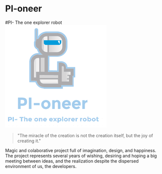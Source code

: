 # PI-oneer 

#PI- The one explorer robot
![Alt text](https://github.com/caaguirreec/PI-oneer/blob/master/logo.png "PI-oneer")

>"The miracle of the creation is not the creation itself, but the joy of creating it." 

Magic and colaborative project full of imagination, design, and happiness. 
The project represents several years of wishing, desiring and hoping a big meeting between ideas,
and the realization despite the dispersed environment of us, the developers.
